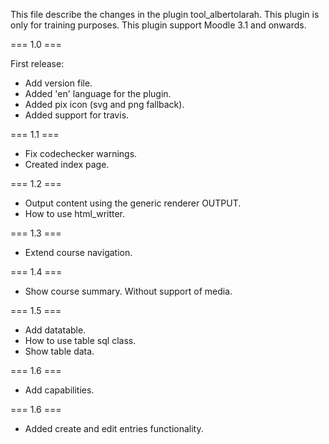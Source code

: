 This file describe the changes in the plugin tool_albertolarah.
This plugin is only for training purposes.
This plugin support Moodle 3.1 and onwards.

=== 1.0 ===

First release:
* Add version file.
* Added 'en' language for the plugin.
* Added pix icon (svg and png fallback).
* Added support for travis.

=== 1.1 ===

* Fix codechecker warnings.
* Created index page.

=== 1.2 ===

* Output content using the generic renderer OUTPUT.
* How to use html_writter.

=== 1.3 ===

* Extend course navigation.

=== 1.4 ===

* Show course summary. Without support of media.

=== 1.5 ===

* Add datatable.
* How to use table sql class.
* Show table data.

=== 1.6 ===

* Add capabilities.

=== 1.6 ===

* Added create and edit entries functionality.